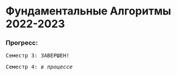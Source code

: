 # Фундаментальные Алгоритмы 2022-2023
### Прогресс:<br/>
<pre>Семестр 3: ЗАВЕРШЕН!</pre>
<pre>Семестр 4: <i>в процессе</i></pre>
